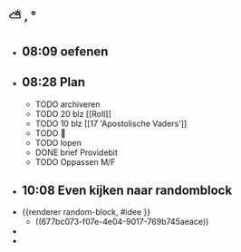 ## ⛅ , °
- ## 08:09 oefenen
- ## 08:28 Plan
	- TODO archiveren
	- TODO 20 blz [[Roll]]
	- TODO 10 blz [[17 'Apostolische Vaders']]
	- TODO 🎹
	- TODO lopen
	- DONE brief Providebit
	- TODO Oppassen M/F
- ## 10:08 Even kijken naar  randomblock
- {{renderer random-block, #idee }}
	- ((677bc073-f07e-4e04-9017-769b745aeace))
-
-